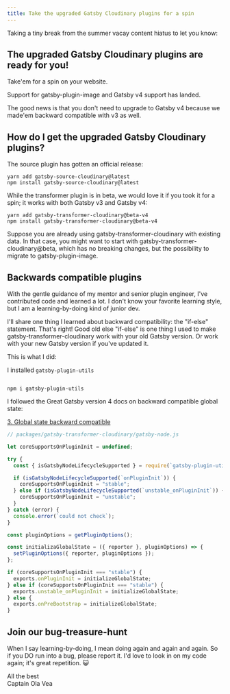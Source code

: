 ```yaml
---
title: Take the upgraded Gatsby Cloudinary plugins for a spin
---
```


Taking a tiny break from the summer vacay content hiatus to let you know:

## The upgraded Gatsby Cloudinary plugins are ready for you!

Take'em for a spin on your website.

Support for gatsby-plugin-image and Gatsby v4 support has landed.

The good news is that you don't need to upgrade to Gatsby v4 because we made'em backward compatible with v3 as well.

## How do I get the upgraded Gatsby Cloudinary plugins?

The source plugin has gotten an official release:

```
yarn add gatsby-source-cloudinary@latest
npm install gatsby-source-cloudinary@latest
```

While the transformer plugin is in beta, we would love it if you took it for a spin; it works with both Gatsby v3 and Gatsby v4:

```
yarn add gatsby-transformer-cloudinary@beta-v4
npm install gatsby-transformer-cloudinary@beta-v4
```

Suppose you are already using gatsby-transformer-cloudinary with existing data. In that case, you might want to start with gatsby-transformer-cloudinary@beta, which has no breaking changes, but the possibility to migrate to gatsby-plugin-image.

## Backwards compatible plugins

With the gentle guidance of my mentor and senior plugin engineer, I've contributed code and learned a lot. I don't know your favorite learning style, but I am a learning-by-doing kind of junior dev.

I'll share one thing I learned about backward compatibility: the "if-else" statement. That's right! Good old else "if-else" is one thing I used to make gatsby-transformer-cloudinary work with your old Gatsby version. Or work with your new Gatsby version if you've updated it.

This is what I did:

I installed `gatsby-plugin-utils`

```shell

npm i gatsby-plugin-utils

```

I followed the Great Gatsby version 4 docs on backward compatible global state:

[3. Global state backward compatible](https://www.gatsbyjs.com/docs/reference/release-notes/migrating-source-plugin-from-v3-to-v4/#3-global-state)

```js
// packages/gatsby-transformer-cloudinary/gatsby-node.js

let coreSupportsOnPluginInit = undefined;

try {
  const { isGatsbyNodeLifecycleSupported } = require(`gatsby-plugin-utils`);

  if (isGatsbyNodeLifecycleSupported(`onPluginInit`)) {
    coreSupportsOnPluginInit = "stable";
  } else if (isGatsbyNodeLifecycleSupported(`unstable_onPluginInit`)) {
    coreSupportsOnPluginInit = "unstable";
  }
} catch (error) {
  console.error(`could not check`);
}

const pluginOptions = getPluginOptions();

const initializaGlobalState = ({ reporter }, pluginOptions) => {
  setPluginOptions({ reporter, pluginOptions });
};

if (coreSupportsOnPluginInit === "stable") {
  exports.onPluginInit = initializeGlobalState;
} else if (coreSupportsOnPluginInit === "stable") {
  exports.unstable_onPluginInit = initializeGlobalState;
} else {
  exports.onPreBootstrap = initializeGlobalState;
}
```

## Join our bug-treasure-hunt

When I say learning-by-doing, I mean doing again and again and again. So if you DO run into a bug, please report it. I'd love to look in on my code again; it's great repetition. 😺

All the best  
Captain Ola Vea
